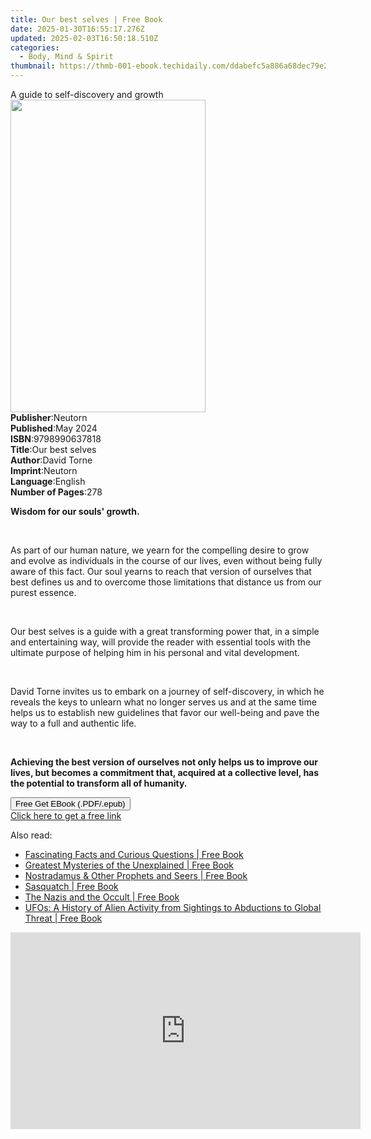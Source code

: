 ```yaml
---
title: Our best selves | Free Book
date: 2025-01-30T16:55:17.276Z
updated: 2025-02-03T16:50:18.510Z
categories:
  - Body, Mind & Spirit
thumbnail: https://thmb-001-ebook.techidaily.com/ddabefc5a886a68dec79e275b9a2885f5852019a0b778bf6f8fd8671572fcfe0.jpg
---
```

<main id="book-container">
  <div class="flex flex-col">
    <div class="book-brief flex-1 py-6 px-4 sm:p-6 md:py-10 md:px-8">
      <!-- brief-->
      <div class="book-brief-main">A guide to self-discovery and growth</div>
    </div>
    <div
      class="book-meta-info flex-1 grid gap-4 col-start-1 col-end-3 row-start-1 sm:mb-6 sm:grid-cols-4 lg:gap-6 lg:col-start-2 lg:row-end-6 lg:row-span-6 lg:mb-0"
    >
      <div
        class="book-meta-info-left place-content-center mt-4 p-4 text-sm leading-6 col-start-2 col-span-2 dark:text-slate-400"
      >
        <img
          class="w-full h-500 object-cover rounded-lg sm:h-255 sm:col-span-2 lg:col-span-full"
          src="https://img-001-ebook.techidaily.com/c8947acaf1497be73fce31558efa78f20e9624dad4176426e33b4142262b6ba6.jpg"
          alt=""
          width="312"
          height="500"
        />
      </div>
      <div
        class="book-meta-info-right mt-2 col-start-1 row-start-2 col-span-3 self-center"
      >
        <!-- meta data  -->
        <div class="flex flex-col px-4 md:px-8">
          <div class="flex-1">
            <strong>Publisher</strong>:<span class="px-2">Neutorn</span>
          </div>
          <div class="flex-1">
            <strong>Published</strong>:<span class="px-2">May 2024</span>
          </div>
          <div class="flex-1">
            <strong>ISBN</strong>:<span class="px-2">9798990637818</span>
          </div>
          <div class="flex-1">
            <strong>Title</strong>:<span class="px-2">Our best selves</span>
          </div>
          <div class="flex-1">
            <strong>Author</strong>:<span class="px-2">David Torne</span>
          </div>
          <div class="flex-1">
            <strong>Imprint</strong>:<span class="px-2">Neutorn</span>
          </div>
          <div class="flex-1">
            <strong>Language</strong>:<span class="px-2">English</span>
          </div>
          <div class="flex-1">
            <strong>Number of Pages</strong>:<span class="px-2">278</span>
          </div>
        </div>
      </div>
    </div>
    <div class="book-description flex-1 py-6 px-4 sm:p-6 md:py-10 md:px-8">
      <div class="book-description-main">
        <div accordion-content="" id="description">
          <p><strong>Wisdom for our souls' growth.</strong></p>
          <p><br /></p>
          <p>
            As part of our human nature, we yearn for the compelling desire to
            grow and evolve as individuals in the course of our lives, even
            without being fully aware of this fact. Our soul yearns to reach
            that version of ourselves that best defines us and to overcome those
            limitations that distance us from our purest essence.
          </p>
          <p><br /></p>
          <p>
            Our best selves is a guide with a great transforming power that, in
            a simple and entertaining way, will provide the reader with
            essential tools with the ultimate purpose of helping him in his
            personal and vital development.
          </p>
          <p><br /></p>
          <p>
            David Torne invites us to embark on a journey of self-discovery, in
            which he reveals the keys to unlearn what no longer serves us and at
            the same time helps us to establish new guidelines that favor our
            well-being and pave the way to a full and authentic life.
          </p>
          <p><br /></p>
          <p>
            <strong
              >Achieving the best version of ourselves not only helps us to
              improve our lives, but becomes a commitment that, acquired at a
              collective level, has the potential to transform all of
              humanity.</strong
            >
          </p>
        </div>
        <div class="accordion-fader"></div>
      </div>
    </div>
    <div class="book-excerpts flex-1 py-6 px-4 sm:p-6 md:py-10 md:px-8"></div>
    <div
      class="book-about-author flex-1 py-6 px-4 sm:p-6 md:py-10 md:px-8"
    ></div>
    <div class="book-free-get flex-1 py-6 px-4 sm:p-6 md:py-10 md:px-8">
      <button
        id="btn-free-get"
        class="bg-blue-500 hover:bg-blue-700 text-white font-bold py-2 px-4 rounded"
      >
        Free Get EBook (.PDF/.epub)
      </button>
      <div id="countdown-display" class="px-2 text-lg mt-2"></div>
      <a
        id="free-link"
        class="hidden bg-blue-500 hover:bg-blue-700 text-white font-bold py-2 px-4 rounded"
        href="https://www.ebooks.com/en-us/book/211345489/our-best-selves/david-torne/"
        target="_blank"
        >Click here to get a free link</a
      >
    </div>
    <script>
      let countdownTime = 0;
      let countdownInterval = null;
      document
        .getElementById('btn-free-get')
        .addEventListener('click', startCountdown);
      function startCountdown() {
        countdownTime = new Date().getTime() + 60000 * 3;
        countdownInterval = setInterval(updateCountdown, 1000);
        document.getElementById('btn-free-get').disabled = true;
        document
          .getElementById('btn-free-get')
          .classList.add('bg-gray-500', 'cursor-not-allowed');
      }
      function updateCountdown() {
        let currentTime = new Date().getTime();
        let timeLeft = countdownTime - currentTime;
        let secondsLeft = Math.floor(timeLeft / 1000);
        document.getElementById('countdown-display').innerHTML =
          `Remaining time: ${secondsLeft} seconds.`;
        if (secondsLeft <= 0) {
          clearInterval(countdownInterval);
          document.getElementById('btn-free-get').classList.add('hidden');
          document.getElementById('free-link').classList.remove('hidden');
          document.getElementById('countdown-display').innerHTML = '';
        }
      }
    </script>
  </div>
</main>

<ins class="adsbygoogle"
      style="display:block"
      data-ad-client="ca-pub-7571918770474297"
      data-ad-slot="8358498916"
      data-ad-format="auto"
      data-full-width-responsive="true"></ins>
    

<span class="atpl-alsoreadstyle">Also read:</span>
<div><ul>
<li><a href="https://novels-ebooks.techidaily.com/2173160-9781848588752-fascinating-facts-and-curious-questions/"><u>Fascinating Facts and Curious Questions | Free Book</u></a></li>
<li><a href="https://novels-ebooks.techidaily.com/2173167-9781848587960-greatest-mysteries-of-the-unexplained/"><u>Greatest Mysteries of the Unexplained | Free Book</u></a></li>
<li><a href="https://novels-ebooks.techidaily.com/2173157-9781848587021-nostradamus-other-prophets-and-seers/"><u>Nostradamus & Other Prophets and Seers | Free Book</u></a></li>
<li><a href="https://novels-ebooks.techidaily.com/2173200-9781784040970-sasquatch/"><u>Sasquatch | Free Book</u></a></li>
<li><a href="https://novels-ebooks.techidaily.com/2173168-9781848589506-the-nazis-and-the-occult/"><u>The Nazis and the Occult | Free Book</u></a></li>
<li><a href="https://novels-ebooks.techidaily.com/2173154-9781848587182-ufos-a-history-of-alien-activity-from-sightings-to-abductions-to-global-threat/"><u>UFOs: A History of Alien Activity from Sightings to Abductions to Global Threat | Free Book</u></a></li>
</ul></div>

<!-- affiliate ads begin -->
<iframe width="560" height="315" src="https://www.youtube.com/embed/GPk8_xpN_rA?si=YbAdgsjAKsCn_UsB" title="YouTube video player" frameborder="0" allow="accelerometer; autoplay; clipboard-write; encrypted-media; gyroscope; picture-in-picture; web-share" referrerpolicy="strict-origin-when-cross-origin" allowfullscreen></iframe>
<!-- affiliate ads end -->

